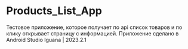 # Products_List_App
Тестовое приложение, которое получает по api список товаров и по клику открывает страницу с информацией.
Приложение сделано в Android Studio Iguana | 2023.2.1

